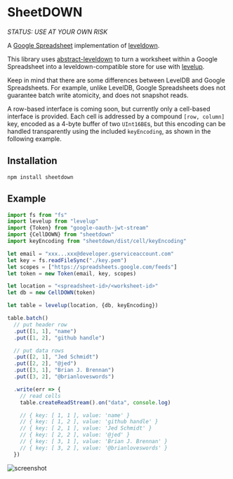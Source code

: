 SheetDOWN
=========

*STATUS: USE AT YOUR OWN RISK*

A [Google Spreadsheet][] implementation of [leveldown][].

This library uses [abstract-leveldown][] to turn a worksheet within a Google Spreadsheet into a leveldown-compatible store for use with [levelup][].

Keep in mind that there are some differences between LevelDB and Google Spreadsheets. For example, unlike LevelDB, Google Spreadsheets does not guarantee batch write atomicity, and does not snapshot reads.

A row-based interface is coming soon, but currently only a cell-based interface is provided. Each cell is addressed by a compound `[row, column]` key, encoded as a 4-byte buffer of two `UInt16BE`s, but this encoding can be handled transparently using the included `keyEncoding`, as shown in the following example.

Installation
------------

    npm install sheetdown

Example
-------

```javascript
import fs from "fs"
import levelup from "levelup"
import {Token} from "google-oauth-jwt-stream"
import {CellDOWN} from "sheetdown"
import keyEncoding from "sheetdown/dist/cell/keyEncoding"

let email = "xxx...xxx@developer.gserviceaccount.com"
let key = fs.readFileSync("./key.pem")
let scopes = ["https://spreadsheets.google.com/feeds"]
let token = new Token(email, key, scopes)

let location = "<spreadsheet-id>/<worksheet-id>"
let db = new CellDOWN(token)

let table = levelup(location, {db, keyEncoding})

table.batch()
  // put header row
  .put([1, 1], "name")
  .put([1, 2], "github handle")

  // put data rows
  .put([2, 1], "Jed Schmidt")
  .put([2, 2], "@jed")
  .put([3, 1], "Brian J. Brennan")
  .put([3, 2], "@brianloveswords")

  .write(err => {
    // read cells
    table.createReadStream().on("data", console.log)

    // { key: [ 1, 1 ], value: 'name' }
    // { key: [ 1, 2 ], value: 'github handle' }
    // { key: [ 2, 1 ], value: 'Jed Schmidt' }
    // { key: [ 2, 2 ], value: '@jed' }
    // { key: [ 3, 1 ], value: 'Brian J. Brennan' }
    // { key: [ 3, 2 ], value: '@brianloveswords' }
  })
```

![screenshot](https://cloud.githubusercontent.com/assets/4433/6543812/447a0d92-c4fb-11e4-80e7-cf8ff1589dc3.png)

[Google Spreadsheet]: https://docs.google.com/spreadsheets
[abstract-leveldown]: https://github.com/rvagg/abstract-leveldown
[levelup]: https://github.com/rvagg/node-levelup
[leveldown]: https://github.com/rvagg/node-leveldown
